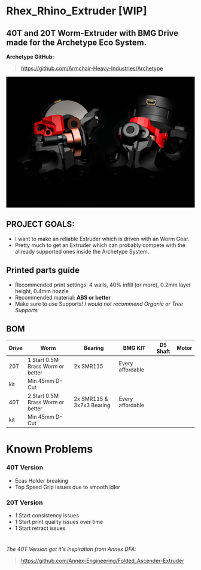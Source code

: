 # Rhex_Rhino_Extruder [WIP]
## 40T and 20T Worm-Extruder with BMG Drive made for the Archetype Eco System.

**Archetype GitHub:**
> https://github.com/Armchair-Heavy-Industries/Archetype

![6](Images/IMG_0381.jpeg)

## PROJECT GOALS:
- I want to make an reliable Extruder which is driven with an Worm Gear.
- Pretty much to get an Extruder which can probably compete with the allready supported ones inside the Archetype System.

## Printed parts guide
- Recommended print settings: 4 walls, 40% infill (or more), 0.2mm layer height, 0.4mm nozzle
- Recommended material: **ABS or better**
- Make sure to use Supports! *I would not recommend Organic or Tree Supports*

## BOM
|Drive|Worm|Bearing|BMG KIT|D5 Shaft|Motor|
|---|---|---|---|---|---|
|20T|1 Start 0.5M Brass Worm or better|2x SMR115|Every affordable 
kit|Min 45mm D-Cut|
|40T|2 Start 0.5M Brass Worm or better|2x SMR115 & 3x7x3 Bearing|Every affordable 
kit|Min 45mm D-Cut|

# Known Problems
### 40T Version
- Ecas Holder breaking
- Top Speed Grip issues due to smooth idler


### 20T Version
- 1 Start consistency issues
- 1 Start print quality issues over time
- 1 Start retract issues

#

*The 40T Version got it's inspiration from Annex DFA:*
> https://github.com/Annex-Engineering/Folded_Ascender-Extruder
